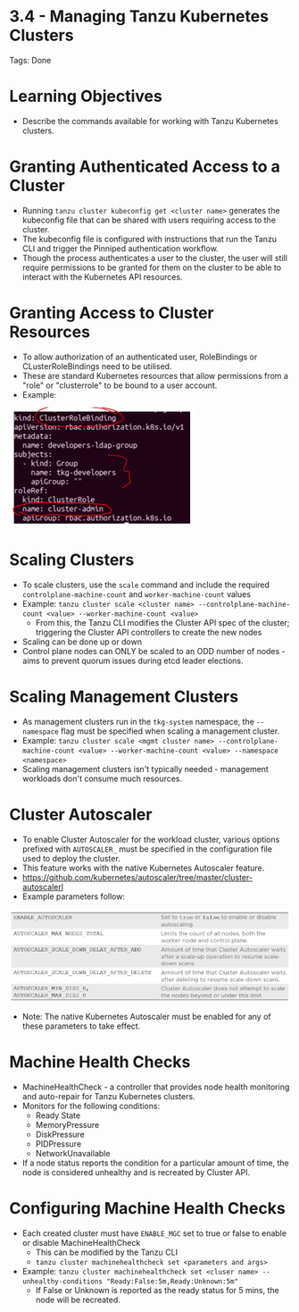 # 3.4 - Managing Tanzu Kubernetes Clusters

Tags: Done

# Learning Objectives

- Describe the commands available for working with Tanzu Kubernetes clusters.

# Granting Authenticated Access to a Cluster

- Running `tanzu cluster kubeconfig get <cluster name>` generates the kubeconfig file that can be shared with users requiring access to the cluster.
- The kubeconfig file is configured with instructions that run the Tanzu CLI and trigger the Pinniped authentication workflow.
- Though the process authenticates a user to the cluster, the user will still require permissions to be granted for them on the cluster to be able to interact with the Kubernetes API resources.

# Granting Access to Cluster Resources

- To allow authorization of an authenticated user, RoleBindings or CLusterRoleBindings need to be utilised.
- These are standard Kubernetes resources that allow permissions from a "role" or "clusterrole" to be bound to a user account.
- Example:

![Untitled](img/clusterrolebinding-sample.png)

# Scaling Clusters

- To scale clusters, use the `scale` command and include the required `controlplane-machine-count` and `worker-machine-count` values
- Example:
`tanzu cluster scale <cluster name> --controlplane-machine-count <value> --worker-machine-count <value>`
  - From this, the Tanzu CLI modifies the Cluster API spec of the cluster; triggering the Cluster API controllers to create the new nodes
- Scaling can be done up or down
- Control plane nodes can ONLY be scaled to an ODD number of nodes - aims to prevent quorum issues during etcd leader elections.

# Scaling Management Clusters

- As management clusters run in the `tkg-system` namespace, the `--namespace` flag must be specified when scaling a management cluster.
- Example:
`tanzu cluster scale <mgmt cluster name> --controlplane-machine-count <value> --worker-machine-count <value> --namespace <namespace>`
- Scaling management clusters isn't typically needed - management workloads don't consume much resources.

# Cluster Autoscaler

- To enable Cluster Autoscaler for the workload cluster, various options prefixed with `AUTOSCALER_` must be specified in the configuration file used to deploy the cluster.
- This feature works with the native Kubernetes Autoscaler feature.
- <https://github.com/kubernetes/autoscaler/tree/master/cluster-autoscalerl>
- Example parameters follow:

![Untitled](img/autoscaler-vars.png)

- Note: The native Kubernetes Autoscaler must be enabled for any of these parameters to take effect.

# Machine Health Checks

- MachineHealthCheck - a controller that provides node health monitoring and auto-repair for Tanzu Kubernetes clusters.
- Monitors for the following conditions:
  - Ready State
  - MemoryPressure
  - DiskPressure
  - PIDPressure
  - NetworkUnavailable
- If a node status reports the condition for a particular amount of time, the node is considered unhealthy and is recreated by Cluster API.

# Configuring Machine Health Checks

- Each created cluster must have `ENABLE_MGC` set to true or false to enable or disable MachineHealthCheck
  - This can be modified by the Tanzu CLI
  - `tanzu cluster machinehealthcheck set <parameters and args>`
- Example: `tanzu cluster machinehealthcheck set <cluser name> --unhealthy-conditions "Ready:False:5m,Ready:Unknown:5m"`
  - If False or Unknown is reported as the ready status for 5 mins, the node will be recreated.
